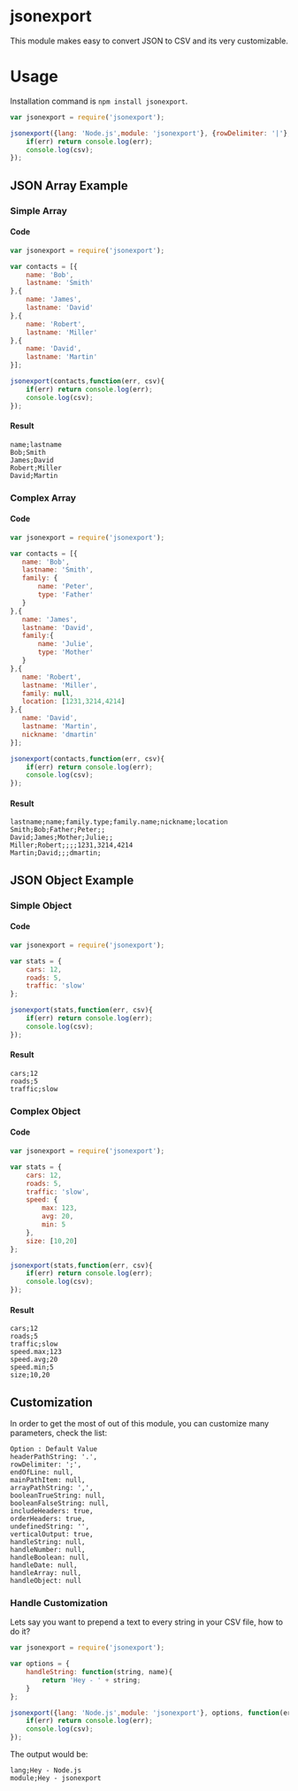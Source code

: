 # jsonexport
This module makes easy to convert JSON to CSV and its very customizable.

# Usage
Installation command is `npm install jsonexport`.

```js
var jsonexport = require('jsonexport');

jsonexport({lang: 'Node.js',module: 'jsonexport'}, {rowDelimiter: '|'}, function(err, csv){
    if(err) return console.log(err);
    console.log(csv);
});
```

## JSON Array Example

### Simple Array
#### Code

```js
var jsonexport = require('jsonexport');

var contacts = [{
    name: 'Bob',
    lastname: 'Smith'
},{
    name: 'James',
    lastname: 'David'
},{
    name: 'Robert',
    lastname: 'Miller'
},{
    name: 'David',
    lastname: 'Martin'
}];

jsonexport(contacts,function(err, csv){
    if(err) return console.log(err);
    console.log(csv);
});
```

#### Result
    name;lastname
    Bob;Smith
    James;David
    Robert;Miller
    David;Martin


### Complex Array
#### Code
```js
var jsonexport = require('jsonexport');

var contacts = [{
   name: 'Bob',
   lastname: 'Smith',
   family: {
       name: 'Peter',
       type: 'Father'
   }
},{
   name: 'James',
   lastname: 'David',
   family:{
       name: 'Julie',
       type: 'Mother'
   }
},{
   name: 'Robert',
   lastname: 'Miller',
   family: null,
   location: [1231,3214,4214]
},{
   name: 'David',
   lastname: 'Martin',
   nickname: 'dmartin'
}];

jsonexport(contacts,function(err, csv){
    if(err) return console.log(err);
    console.log(csv);
});
```
#### Result
    lastname;name;family.type;family.name;nickname;location
    Smith;Bob;Father;Peter;;
    David;James;Mother;Julie;;
    Miller;Robert;;;;1231,3214,4214
    Martin;David;;;dmartin;

## JSON Object Example

### Simple Object
#### Code

```js
var jsonexport = require('jsonexport');

var stats = {
    cars: 12,
    roads: 5,
    traffic: 'slow'
};

jsonexport(stats,function(err, csv){
    if(err) return console.log(err);
    console.log(csv);
});
```

#### Result
    cars;12
    roads;5
    traffic;slow

### Complex Object
#### Code

```js
var jsonexport = require('jsonexport');

var stats = {
    cars: 12,
    roads: 5,
    traffic: 'slow',
    speed: {
        max: 123,
        avg: 20,
        min: 5
    },
    size: [10,20]
};

jsonexport(stats,function(err, csv){
    if(err) return console.log(err);
    console.log(csv);
});
```

#### Result
    cars;12
    roads;5
    traffic;slow
    speed.max;123
    speed.avg;20
    speed.min;5
    size;10,20

## Customization
In order to get the most of out of this module, you can customize many parameters, check the list:

    Option : Default Value
    headerPathString: '.',
    rowDelimiter: ';',
    endOfLine: null,
    mainPathItem: null,
    arrayPathString: ',',
    booleanTrueString: null,
    booleanFalseString: null,
    includeHeaders: true,
    orderHeaders: true,
    undefinedString: '',
    verticalOutput: true,
    handleString: null,
    handleNumber: null,
    handleBoolean: null,
    handleDate: null,
    handleArray: null,
    handleObject: null

### Handle Customization
Lets say you want to prepend a text to every string in your CSV file, how to do it?

```js
var jsonexport = require('jsonexport');

var options = {
    handleString: function(string, name){
        return 'Hey - ' + string;
    }
};

jsonexport({lang: 'Node.js',module: 'jsonexport'}, options, function(err, csv){
    if(err) return console.log(err);
    console.log(csv);
});
```

The output would be:

    lang;Hey - Node.js
    module;Hey - jsonexport

